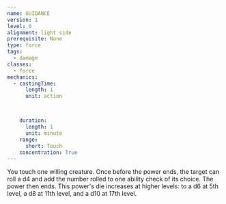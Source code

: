 ```yaml
---
name: GUIDANCE
version: 1
level: 0
alignment: light side
prerequisite: None
type: force
tags:
  - damage
classes:
  - force
mechanics:
  - castingTime:
      length: 1
      unit: action



    duration:
      length: 1
      unit: minute
    range:
      short: Touch
    concentration: True
---
```

You touch one willing creature. Once before the
power ends, the target can roll a d4 and add the
number rolled to one ability check of its choice. The
power then ends.
This power's die increases at higher levels: to a d6 at
5th level, a d8 at 11th level, and a d10 at 17th level.

    